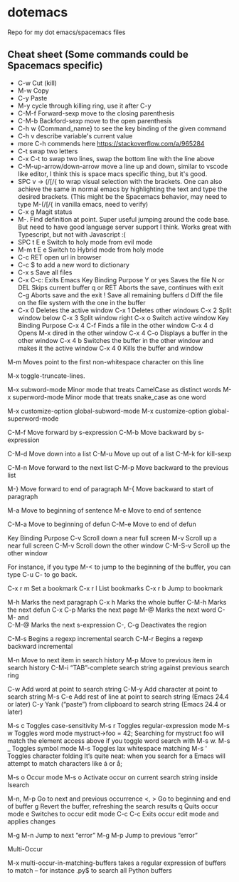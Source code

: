# dotemacs
Repo for my dot emacs/spacemacs files

## Cheat sheet (Some commands could be Spacemacs specific)

* C-w Cut (kill)
* M-w Copy
* C-y Paste
* M-y cycle through killing ring, use it after C-y
* C-M-f Forward-sexp move to the closing parenthesis
* C-M-b Backford-sexp move to the open parenthesis
* C-h w {Command_name} to see the key binding of the given command
* C-h v describe variable's current value 
* more C-h commends here https://stackoverflow.com/a/965284                                                                              
* C-t swap two letters
* C-x C-t to swap two lines, swap the bottom line with the line above
* C-M-up-arrow/down-arrow move a line up and down, similar to vscode like editor, I think this is space macs specific thing, but it's good.
* SPC v -> (/[/{ to wrap visual selection with the brackets. One can also achieve the same in normal emacs by highlighting the text and type the desired brackets. (This might be the Spacemacs behavior, may need to type M-(/[/{ in vanilla emacs, need to verify)
* C-x g Magit status
* M-. Find definition at point. Super useful jumping around the code base. But need to have good language server support I think. Works great with Typescript, but not with Javascript :(
* SPC t E e Switch to holy mode from evil mode
* M-m t E e Switch to Hybrid mode from holy mode
* C-c RET open url in browser
* C-c $ to add a new word to dictionary
* C-x s Save all files
* C-x C-c: Exits Emacs
  Key Binding	Purpose
  Y or yes	Saves the file
  N or DEL	Skips current buffer
  q or RET	Aborts the save, continues with exit
  C-g	Aborts save and the exit
  !	Save all remaining buffers
  d	Diff the file on the file system
  with the one in the buffer
* C-x 0	Deletes the active window
C-x 1	Deletes other windows
C-x 2	Split window below
C-x 3	Split window right
C-x o	Switch active window
Key Binding	Purpose
C-x 4 C-f	Finds a file in the other window
C-x 4 d	Opens M-x dired in the other window
C-x 4 C-o	Displays a buffer in the other window
C-x 4 b	Switches the buffer in the other window
and makes it the active window
C-x 4 0	Kills the buffer and window

M-m	Moves point to the first non-whitespace
character on this line

M-x toggle-truncate-lines.

M-x subword-mode	Minor mode that treats CamelCase
as distinct words
M-x superword-mode	Minor mode that treats snake_case
as one word

M-x customize-option global-subword-mode
M-x customize-option global-superword-mode

C-M-f	Move forward by s-expression
C-M-b	Move backward by s-expression

C-M-d	Move down into a list
C-M-u	Move up out of a list
C-M-k for kill-sexp

C-M-n	Move forward to the next list
C-M-p	Move backward to the previous list

M-}	Move forward to end of paragraph
M-{	Move backward to start of paragraph

M-a	Move to beginning of sentence
M-e	Move to end of sentence

C-M-a	Move to beginning of defun
C-M-e	Move to end of defun

Key Binding	Purpose
C-v	Scroll down a near full screen
M-v	Scroll up a near full screen
C-M-v	Scroll down the other window
C-M-S-v	Scroll up the other window

For instance, if you type M-< to jump to the beginning of the buffer, you can type C-u C-<SPC> to go back.

C-x r m	Set a bookmark
C-x r l	List bookmarks
C-x r b	Jump to bookmark

M-h	Marks the next paragraph
C-x h	Marks the whole buffer
C-M-h	Marks the next defun
C-x C-p	Marks the next page
M-@	Marks the next word
C-M-<SPC> and	
C-M-@	Marks the next s-expression
C-<SPC>, C-g	Deactivates the region

C-M-s	Begins a regexp incremental search
C-M-r	Begins a regexp backward incremental

M-n	Move to next item in search history
M-p	Move to previous item in search history
C-M-i	“TAB”-complete search string against previous search ring

C-w	Add word at point to search string
C-M-y	Add character at point to search string
M-s C-e	Add rest of line at point to search
string (Emacs 24.4 or later)
C-y	Yank (“paste”) from clipboard
to search string (Emacs 24.4 or later)

M-s c	Toggles case-sensitivity
M-s r	Toggles regular-expression mode
M-s w	Toggles word mode
mystruct->foo = 42;
Searching for mystruct foo will match the element access above if you toggle word search with M-s w.
M-s _	Toggles symbol mode
M-s <SPC>	Toggles lax whitespace matching
M-s '	Toggles character folding
It’s quite neat: when you search for a Emacs will attempt to match characters like á or å;

M-s o	Occur mode
M-s o	Activate occur on current search string
inside Isearch

M-n, M-p	Go to next and previous occurrence
<, >	Go to beginning and end of buffer
g	Revert the buffer, refreshing the 
search results
q	Quits occur mode
e	Switches to occur edit mode
C-c C-c	Exits occur edit mode and
applies changes

M-g M-n	Jump to next “error”
M-g M-p	Jump to previous “error”

Multi-Occur

M-x multi-occur-in-matching-buffers takes a regular expression of buffers to match – for instance \.py$ to search all Python buffers
